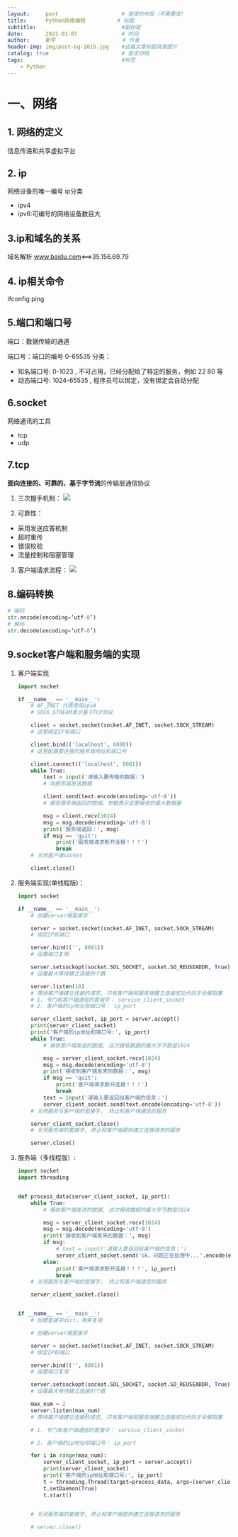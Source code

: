 ```yaml
---
layout:     post                    # 使用的布局（不需要改）
title:      Python网络编程    		# 标题 
subtitle:    						#副标题
date:       2021-01-07              # 时间
author:     新宇                     # 作者
header-img: img/post-bg-2015.jpg    #这篇文章标题背景图片
catalog: true                       # 是否归档
tags:                               #标签
    - Python
---
```


# 一、网络
## 1. 网络的定义
信息传递和共享虚拟平台

## 2. ip
网络设备的唯一编号
ip分类
- ipv4
- ipv6:可编号的网络设备数目大

## 3.ip和域名的关系
域名解析
www.baidu.com<==>35.156.69.79

## 4. ip相关命令
ifconfig
ping 

## 5.端口和端口号
端口：数据传输的通道

端口号：端口的编号
0-65535
分类：
- 知名端口号: 0-1023 , 不可占用，已经分配给了特定的服务，例如 22 80 等
- 动态端口号: 1024-65535 , 程序员可以绑定，没有绑定会自动分配

## 6.socket
网络通讯的工具
- tcp
- udp

## 7.tcp
**面向连接的、可靠的、基于字节流**的传输层通信协议

1. 三次握手机制：
![](https://tva1.sinaimg.cn/large/008eGmZEly1gmf4pqgk6gj31300jswhl.jpg)

2. 可靠性：
- 采用发送应答机制
- 超时重传
- 错误校验
- 流量控制和阻塞管理

3. 客户端请求流程：
![](https://tva1.sinaimg.cn/large/008eGmZEly1gmf5h125xzj30my0t477a.jpg)

## 8.编码转换

```python
# 编码
str.encode(encoding=‘utf-8’)
# 解码
str.decode(encoding=‘utf-8’)
```

## 9.socket客户端和服务端的实现

1. 客户端实现

	```python
	import socket

	if __name__ == '__main__':
	    # AF_INET 代表使用ipv4
	    # SOCK_STREAM表示基于TCP协议

	    client = socket.socket(socket.AF_INET, socket.SOCK_STREAM)
	    # 这里绑定IP和端口

	    client.bind(('localhost', 8080))
	    # 这里配置要连接的服务端地址和端口号

	    client.connect(('localhost', 8081))
	    while True:
	        text = input('请输入要传输的数据:')
	        # 向服务端发送数据

	        client.send(text.encode(encoding='utf-8'))
	        # 接受服务端返回的数据，参数表示定要接收的最大数据量

	        msg = client.recv(1024)
	        msg = msg.decode(encoding='utf-8')
	        print('服务端返回：', msg)
	        if msg == 'quit':
	            print('服务端请求断开连接！！！')
	            break
	    # 关闭客户端socket

	    client.close()
	```

2. 服务端实现(单线程版)：

	```python
	import socket

	if __name__ == '__main__':
	    # 创建server端套接字

	    server = socket.socket(socket.AF_INET, socket.SOCK_STREAM)
	    # 绑定IP和端口

	    server.bind(('', 8081))
	    # 设置端口复用

	    server.setsockopt(socket.SOL_SOCKET, socket.SO_REUSEADDR, True)
	    # 设置最大等待建立连接的个数

	    server.listen(10)
	    # 等待客户端建立连接的请求, 只有客户端和服务端建立连接成功代码才会解阻塞
	    # 1. 专门和客户端通信的套接字： service_client_socket
	    # 2. 客户端的ip地址和端口号： ip_port

	    server_client_socket, ip_port = server.accept()
	    print(server_client_socket)
	    print('客户端的ip地址和端口号:', ip_port)
	    while True:
	        # 接收客户端发送的数据, 这次接收数据的最大字节数是1024

	        msg = server_client_socket.recv(1024)
	        msg = msg.decode(encoding='utf-8')
	        print('接收到客户端发来的数据：', msg)
	        if msg == 'quit':
	            print('客户端请求断开连接！！！')
	            break
	        text = input('请输入要返回给客户端的信息；')
	        server_client_socket.send(text.encode(encoding='utf-8'))
	    # 关闭服务与客户端的套接字， 终止和客户端通信的服务

	    server_client_socket.close()
	    # 关闭服务端的套接字, 终止和客户端提供建立连接请求的服务

	    server.close()
	```

3. 服务端（多线程版）:

	```python
	import socket
	import threading


	def process_data(server_client_socket, ip_port):
	    while True:
	        # 接收客户端发送的数据, 这次接收数据的最大字节数是1024

	        msg = server_client_socket.recv(1024)
	        msg = msg.decode(encoding='utf-8')
	        print('接收到客户端发来的数据：', msg)
	        if msg:
	            # text = input('请输入要返回给客户端的信息；')
	            server_client_socket.send('ok，问题正在处理中...'.encode(encoding='utf-8'))
	        else:
	            print('客户端请求断开连接！！！', ip_port)
	            break
	    # 关闭服务与客户端的套接字， 终止和客户端通信的服务

	    server_client_socket.close()


	if __name__ == '__main__':
	    # 创建套接字dict，用来复用

	    # 创建server端套接字

	    server = socket.socket(socket.AF_INET, socket.SOCK_STREAM)
	    # 绑定IP和端口

	    server.bind(('', 8081))
	    # 设置端口复用

	    server.setsockopt(socket.SOL_SOCKET, socket.SO_REUSEADDR, True)
	    # 设置最大等待建立连接的个数

	    max_num = 2
	    server.listen(max_num)
	    # 等待客户端建立连接的请求, 只有客户端和服务端建立连接成功代码才会解阻塞

	    # 1. 专门和客户端通信的套接字： service_client_socket

	    # 2. 客户端的ip地址和端口号： ip_port

	    for i in range(max_num):
	        server_client_socket, ip_port = server.accept()
	        print(server_client_socket)
	        print('客户端的ip地址和端口号:', ip_port)
	        t = threading.Thread(target=process_data, args=(server_client_socket, ip_port))
	        t.setDaemon(True)
	        t.start()


	    # 关闭服务端的套接字, 终止和客户端提供建立连接请求的服务
	    
	    # server.close()

	```




